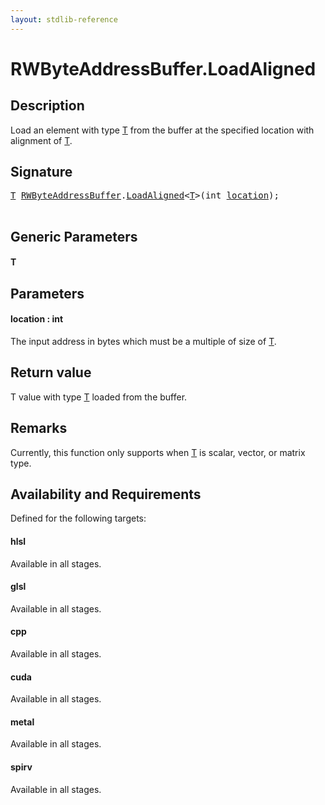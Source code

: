 ```yaml
---
layout: stdlib-reference
---
```


# RWByteAddressBuffer\.LoadAligned

## Description

Load an element with type <span class='code'><a href=".html#typeparam-T" class="code_type">T</a></span> from the buffer at the specified location with alignment of <span class='code'><a href=".html#typeparam-T" class="code_type">T</a></span>.



## Signature 

<pre>
<a href=".html#typeparam-T" class="code_type">T</a> <a href="../index.html" class="code_type">RWByteAddressBuffer</a>.<a href=".html">LoadAligned</a>&lt;<a href=".html#typeparam-T" class="code_type">T</a>&gt;(<span class="code_keyword">int</span> <a href=".html#decl-location" class="code_param">location</a>);

</pre>

## Generic Parameters

####  <a id="typeparam-T"></a>T

## Parameters

####  <a id="decl-location"></a>location  : int
The input address in bytes which must be a multiple of size of <span class='code'><a href=".html#typeparam-T" class="code_type">T</a></span>.


## Return value
T value with type <span class='code'><a href=".html#typeparam-T" class="code_type">T</a></span> loaded from the buffer.

## Remarks

Currently, this function only supports when <span class='code'><a href=".html#typeparam-T" class="code_type">T</a></span> is scalar, vector, or matrix type.


## Availability and Requirements

Defined for the following targets:

#### hlsl
Available in all stages.

#### glsl
Available in all stages.

#### cpp
Available in all stages.

#### cuda
Available in all stages.

#### metal
Available in all stages.

#### spirv
Available in all stages.



